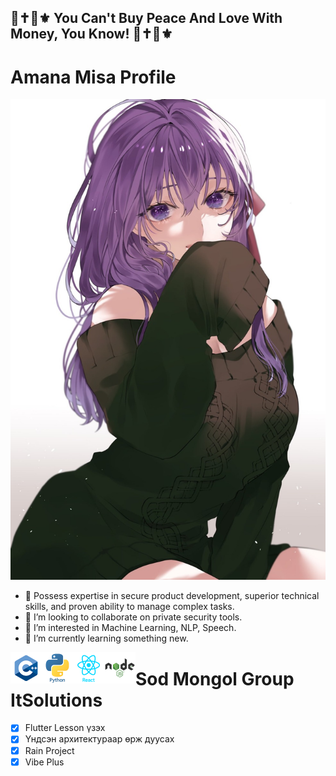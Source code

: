 ## 💞✝️👠⚜️ You Can't Buy Peace And Love With Money, You Know! 💞✝️👠⚜️ 

# Amana Misa Profile #

<p align="center">
  <img src="./photos/sakura.jpg" />
</p>


- 🔭 Possess expertise in secure product development, superior technical
  skills, and proven ability to manage complex tasks.
- 👯 I’m looking to collaborate on private security tools.
- 👀 I’m interested in Machine Learning, NLP, Speech.
- 🌱 I’m currently learning something new.


<p align="center">
  <img align="left" alt="C" width="50px" src="./photos/cplus.png" />
  <img align="left" alt="C" width="50px" src="./photos/python.png" />
  <img align="left" alt="C" width="50px" src="./photos/react.png" />
  <img align="left" alt="C" width="50px" src="./photos/node.png" />
</p>

# Sod Mongol Group ItSolutions 
* [x] Flutter Lesson үзэх
* [x] Үндсэн архитектураар өрж дуусах
* [x] Rain Project
* [x] Vibe Plus
